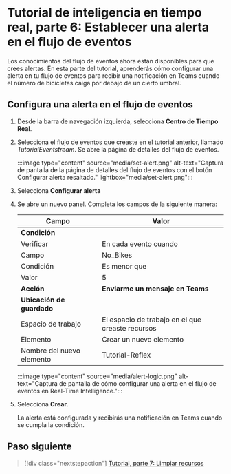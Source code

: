 # Tutorial de inteligencia en tiempo real, parte 6: Establecer una alerta en el flujo de eventos

Los conocimientos del flujo de eventos ahora están disponibles para que crees alertas. En esta parte del tutorial, aprenderás cómo configurar una alerta en tu flujo de eventos para recibir una notificación en Teams cuando el número de bicicletas caiga por debajo de un cierto umbral.

## Configura una alerta en el flujo de eventos

1. Desde la barra de navegación izquierda, selecciona **Centro de Tiempo Real**.
2. Selecciona el flujo de eventos que creaste en el tutorial anterior, llamado *TutorialEventstream*. Se abre la página de detalles del flujo de eventos.

    :::image type="content" source="media/set-alert.png" alt-text="Captura de pantalla de la página de detalles del flujo de eventos con el botón Configurar alerta resaltado." lightbox="media/set-alert.png":::

3. Selecciona **Configurar alerta**
4. Se abre un nuevo panel. Completa los campos de la siguiente manera:

    | Campo | Valor |
    | --- | --- |
    | **Condición** |  |
    | Verificar | En cada evento cuando |
    | Campo | No_Bikes |
    | Condición | Es menor que |
    | Valor | 5 |
    | **Acción** | **Enviarme un mensaje en Teams**
    | **Ubicación de guardado** | |
    | Espacio de trabajo | El espacio de trabajo en el que creaste recursos|
    | Elemento | Crear un nuevo elemento |
    | Nombre del nuevo elemento | Tutorial-Reflex |

    :::image type="content" source="media/alert-logic.png" alt-text="Captura de pantalla de cómo configurar una alerta en el flujo de eventos en Real-Time Intelligence.":::

5. Selecciona **Crear**.

    La alerta está configurada y recibirás una notificación en Teams cuando se cumpla la condición.

## Paso siguiente

> [!div class="nextstepaction"]
> [Tutorial, parte 7: Limpiar recursos](tutorial-7-limpiar-recursos.md)
